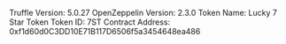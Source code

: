 Truffle Version: 5.0.27
OpenZeppelin Version: 2.3.0
Token Name: Lucky 7 Star Token
Token ID: 7ST
Contract Address: 0xf1d60d0C3DD10E71B117D6506f5a3454648ea486
